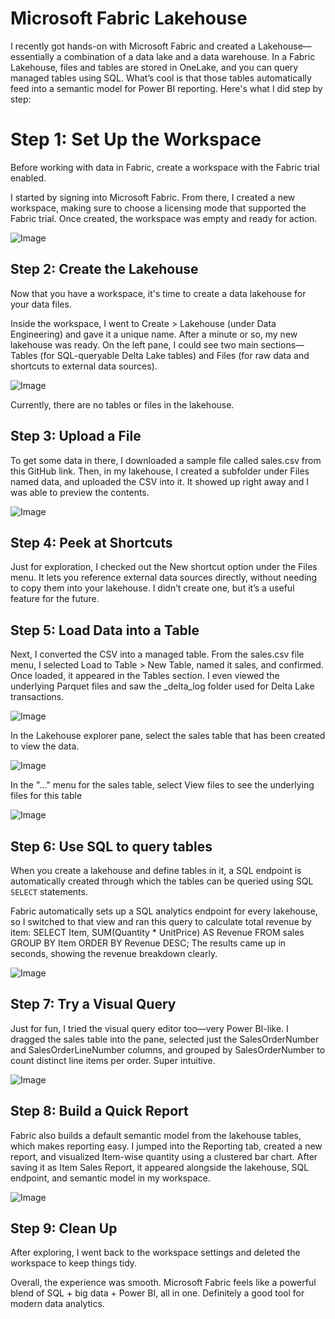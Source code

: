 # Microsoft Fabric Lakehouse
I recently got hands-on with Microsoft Fabric and created a Lakehouse—essentially a combination of a data lake and a data warehouse. In a Fabric Lakehouse, files and tables are stored in OneLake, and you can query managed tables using SQL. What’s cool is that those tables automatically feed into a semantic model for Power BI reporting. Here's what I did step by step:

# Step 1: Set Up the Workspace 

Before working with data in Fabric, create a workspace with the Fabric trial enabled.

I started by signing into Microsoft Fabric. From there, I created a new workspace, making sure to choose a licensing mode that supported the Fabric trial. Once created, the workspace was empty and ready for action.

![Image](https://github.com/user-attachments/assets/823415bb-b675-4528-9c98-81193c325d3f)

## Step 2: Create the Lakehouse 

Now that you have a workspace, it's time to create a data lakehouse for your data files.

Inside the workspace, I went to Create > Lakehouse (under Data Engineering) and gave it a unique name. After a minute or so, my new lakehouse was ready. On the left pane, I could see two main sections—Tables (for SQL-queryable Delta Lake tables) and Files (for raw data and shortcuts to external data sources).

 ![Image](https://github.com/user-attachments/assets/14e20966-5605-4ee2-b298-3a7f5d87cb94)

Currently, there are no tables or files in the lakehouse.
## Step 3: Upload a File

To get some data in there, I downloaded a sample file called sales.csv from this GitHub link. Then, in my lakehouse, I created a subfolder under Files named data, and uploaded the CSV into it. It showed up right away and I was able to preview the contents.

![Image](https://github.com/user-attachments/assets/12dcd09c-82c5-4737-b594-8abaf693028b)


## Step 4: Peek at Shortcuts
Just for exploration, I checked out the New shortcut option under the Files menu. It lets you reference external data sources directly, without needing to copy them into your lakehouse. I didn’t create one, but it’s a useful feature for the future.

## Step 5: Load Data into a Table
Next, I converted the CSV into a managed table. From the sales.csv file menu, I selected Load to Table > New Table, named it sales, and confirmed. Once loaded, it appeared in the Tables section. I even viewed the underlying Parquet files and saw the _delta_log folder used for Delta Lake transactions.

![Image](https://github.com/user-attachments/assets/eeceb923-2721-4ad8-9f0e-63a32083421d)

In the Lakehouse explorer pane, select the sales table that has been created to view the data.

![Image](https://github.com/user-attachments/assets/b7eb73ff-cd4a-4d71-b71c-caa10b0fedde)

In the "..." menu for the sales table, select View files to see the underlying files for this table

![Image](https://github.com/user-attachments/assets/8583cdda-9534-43e8-8f74-8cc8eceed32a)

## Step 6: Use SQL to query tables

When you create a lakehouse and define tables in it, a SQL endpoint is automatically created through which the tables can be queried using SQL `SELECT` statements.

Fabric automatically sets up a SQL analytics endpoint for every lakehouse, so I switched to that view and ran this query to calculate total revenue by item:
SELECT Item, SUM(Quantity * UnitPrice) AS Revenue
FROM sales
GROUP BY Item
ORDER BY Revenue DESC;
The results came up in seconds, showing the revenue breakdown clearly.

![Image](https://github.com/user-attachments/assets/3a26ba99-7e6f-4c02-890a-e1ccc54844f1)

## Step 7: Try a Visual Query
Just for fun, I tried the visual query editor too—very Power BI-like. I dragged the sales table into the pane, selected just the SalesOrderNumber and SalesOrderLineNumber columns, and grouped by SalesOrderNumber to count distinct line items per order. Super intuitive.

![Image](https://github.com/user-attachments/assets/ad4ef541-57a0-47bb-b04c-ec009437b1b3)


## Step 8: Build a Quick Report 

Fabric also builds a default semantic model from the lakehouse tables, which makes reporting easy. I jumped into the Reporting tab, created a new report, and visualized Item-wise quantity using a clustered bar chart. After saving it as Item Sales Report, it appeared alongside the lakehouse, SQL endpoint, and semantic model in my workspace.

![Image](https://github.com/user-attachments/assets/2e6f4a21-4618-477d-bb8c-115e2bfdb120)



## Step 9: Clean Up
After exploring, I went back to the workspace settings and deleted the workspace to keep things tidy.

Overall, the experience was smooth. Microsoft Fabric feels like a powerful blend of SQL + big data + Power BI, all in one. Definitely a good tool for modern data analytics.

